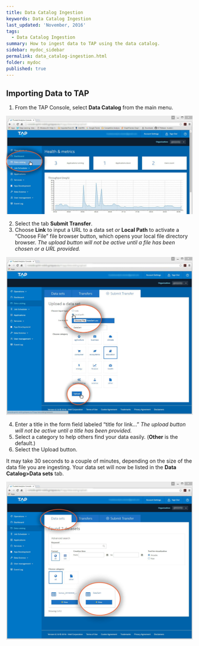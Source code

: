 ```yaml
---
title: Data Catalog Ingestion
keywords: Data Catalog Ingestion
last_updated: 'November, 2016'
tags:
  - Data Catalog Ingestion
summary: How to ingest data to TAP using the data catalog. 
sidebar: mydoc_sidebar
permalink: data_catalog-ingestion.html
folder: mydoc
published: true
---
```


## Importing Data to TAP
1. From the TAP Console, select **Data Catalog** from the main menu.

![Ingesting Data Screen 1](/images/Data_Ingest_v7_Step1.jpg)

2.	Select the tab **Submit Transfer**.
3.	Choose **Link** to input a URL to a data set _or_ **Local Path** to activate a “Choose File” file browser button, which opens your local file directory browser.  _The upload button will not be active until a file has been chosen or a URL provided._

![Ingesting Data Screen 2](/images/Data_Ingest_v7_Step2.jpg)

4.	Enter a title in the form field labeled “title for link…” _The upload button will not be active until a title has been provided._ 
5.	Select a category to help others find your data easily. (**Other** is the default.)
6.	Select the Upload button.

It may take 30 seconds to a couple of minutes, depending on the size of the data file you are ingesting. Your data set will now be listed in the **Data Catalog>Data sets** tab.

![Ingesting Data Screen 3](/images/Data_Ingest_v7_Step3.jpg)

